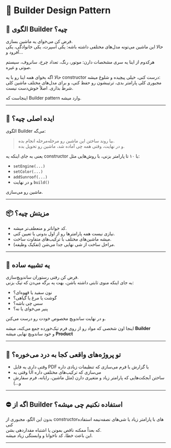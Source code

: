 # 🧱 Builder Design Pattern

## 🎯 الگوی Builder چیه؟

فرض کن می‌خوای یه ماشین بسازی.  
حالا این ماشین می‌تونه مدل‌های مختلفی داشته باشه: یکی اسپرت، یکی خانوادگی، یکی آفرود و...

هرکدوم از اینا یه سری مشخصات دارن: موتور، رنگ، تعداد چرخ، سانروف، سیستم صوتی و غیره.

حالا اگه بخوای همه اینا رو با یه constructor درست کنی، خیلی پیچیده و شلوغ میشه:  
مجبوری کلی پارامتر بدی، ترتیبشون رو حفظ کنی، و برای مدل‌های مختلف ماشین کلی شرط بذاری. اصلاً خوش‌دست نیست.

اینجاست که Builder pattern وارد میشه.

---

## 👷 ایده اصلی چیه؟

الگوی Builder می‌گه:

> بیا روند ساختن این ماشین رو مرحله‌مرحله انجام بده.  
> و در نهایت، وقتی همه چی آماده شد، ماشین رو تحویل بده.

یعنی به جای اینکه یه constructor با ۱۰ تا پارامتر بزنی، با روش‌هایی مثل:

- `setEngine(...)`  
- `setColor(...)`  
- `addSunroof(...)`  
- و در نهایت `build()`

ماشین رو می‌سازی.

---

## 📦 مزیتش چیه؟

- کد خواناتر و منعطف‌تر میشه.  
- نیازی نیست همه پارامترها رو از اول بدونی یا تعیین کنی.  
- میشه ماشین‌های مختلف با ترکیب‌های متفاوت ساخت.  
- مراحل ساخت از شی نهایی جدا می‌شن (تفکیک وظیفه).

---

## 🧱 یه تشبیه ساده

فرض کن رفتی رستوران ساندویچ‌سازی.  
به جای اینکه منوی ثابتی داشته باشن، بهت یه برگه می‌دن که تیک بزنی:

- نون سفید یا قهوه‌ای؟  
- گوشت یا مرغ یا گیاهی؟  
- سس چی باشه؟  
- پنیر می‌خوای یا نه؟

و در نهایت ساندویچ مخصوص خودت رو درست می‌کنن.

اینجا اون شخصی که مواد رو از روی فرم تیک‌خورده جمع می‌کنه، میشه **Builder**  
و خود ساندویچ نهایی میشه **Product**

---

## 📁 تو پروژه‌های واقعی کجا به درد می‌خوره؟

- وقتی داری یه فایل PDF یا گزارش یا فرم می‌سازی که تنظیمات زیادی داره  
- وقتی یه UI می‌سازی که ترکیب‌های مختلفی داره  
- ساختن آبجکت‌هایی که پارامتر زیاد و متغیری دارن (مثل ماشین، رایانه، فرم سفارش و...)

---

## ⛔ اگه از Builder استفاده نکنیم چی میشه؟

بدون این الگو، مجبوری از constructorهای با پارامتر زیاد یا شی‌های نصفه‌نیمه استفاده کنی  
که بعداً ممکنه ناقص بمونن یا اشتباه مقداردهی بشن.  
این باعث خطا، کد ناخوانا و وابستگی زیاد میشه.

---
